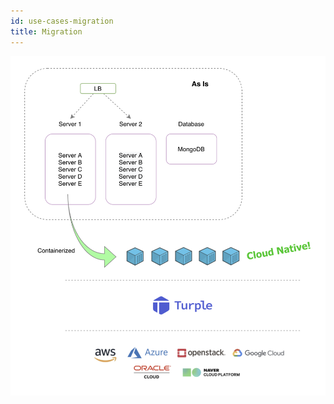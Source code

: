 ```yaml
---
id: use-cases-migration
title: Migration
---
```




<img src="/guide/img/turple21.png" alt="" width="640"/>
